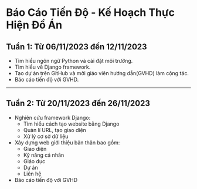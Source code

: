 # Báo Cáo Tiến Độ - Kế Hoạch Thực Hiện Đồ Án
## Tuần 1: Từ 06/11/2023 đến 12/11/2023
* Tìm hiểu ngôn ngữ Python và cài đặt môi trường.
* Tìm hiểu về Django framework.
* Tạo dự án trên GitHub và mời giáo viên hướng dẫn(GVHD) làm cộng tác.
* Báo cáo tiến độ với GVHD.
***
## Tuần 2: Từ 20/11/2023 đến 26/11/2023
* Nghiên cứu framework Django:
  * Tìm hiểu cách tạo website bằng Django
  * Quản lí URL, tạo giao diện
  *  Xử lý cơ sở dữ liệu
* Xây dựng web giới thiệu bản thân bao gồm:
  * Giao diện
  * Kỹ năng cá nhân
  * Giáo dục
  * Dự án
  * Liên hệ
* Báo cáo tiến độ với GVHD
